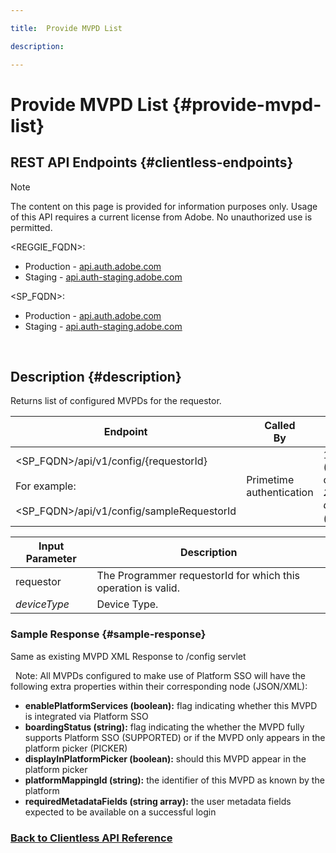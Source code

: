 ```yaml
---

title:  Provide MVPD List

description:

---
```


# Provide MVPD List {#provide-mvpd-list}

## REST API Endpoints {#clientless-endpoints}

>[!NOTE] 
>
>The content on this page is provided for information purposes only. Usage of this API requires a current license from Adobe. No unauthorized use is permitted.

<REGGIE_FQDN>:

* Production - [api.auth.adobe.com](http://api.auth.adobe.com/)
* Staging - [api.auth-staging.adobe.com](http://api.auth-staging.adobe.com/)

<SP_FQDN>:

* Production - [api.auth.adobe.com](http://api.auth.adobe.com/)
* Staging - [api.auth-staging.adobe.com](http://api.auth-staging.adobe.com/)

 </br>

## Description {#description}

Returns list of configured MVPDs for the requestor. 


| Endpoint | Called  <br>By | Input   <br>Params | HTTP  <br>Method | Response | HTTP  <br>Response |
| --- | --- | --- | --- | --- | --- |
| <SP_FQDN>/api/v1/config/{requestorId}<br><br>For example:<br><br><SP_FQDN>/api/v1/config/sampleRequestorId | Primetime authentication | 1.  Requestor<br>    (Path component)<br>_2.  deviceType (deprecated)_ | GET | XML or JSON containing list of MVPDs. | 200 |

| Input Parameter | Description                                                   |
| --------------- | ------------------------------------------------------------- |
| requestor       | The Programmer requestorId for which this operation is valid. |
| *deviceType*    | Device Type. |

### Sample Response {#sample-response}

Same as existing MVPD XML Response to /config servlet

 
Note: All MVPDs configured to make use of Platform SSO will have the following extra properties within their corresponding node (JSON/XML):

- **enablePlatformServices (boolean):** flag indicating whether this MVPD is integrated via Platform SSO
- **boardingStatus (string):** flag indicating the whether the MVPD fully supports Platform SSO (SUPPORTED) or if the MVPD only appears in the platform picker (PICKER)
- **displayInPlatformPicker (boolean):** should this MVPD appear in the platform picker
- **platformMappingId (string):** the identifier of this MVPD as known by the platform
- **requiredMetadataFields (string array):** the user metadata fields expected to be available on a successful login


### [Back to Clientless API Reference](http://tve.helpdocsonline.com/clientless-api-reference)
